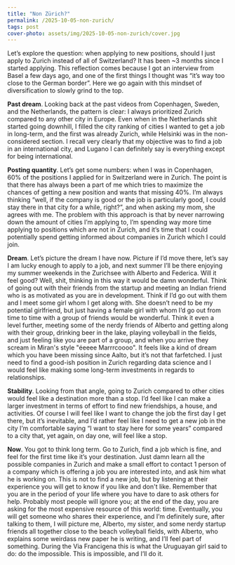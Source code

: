 ```yaml
---
title: "Non Zürich?"
permalink: /2025-10-05-non-zurich/
tags: post
cover-photo: assets/img/2025-10-05-non-zurich/cover.jpg
---
```


Let’s explore the question: when applying to new positions, should I just apply to Zurich instead of all of Switzerland? It has been ~3 months since I started applying. This reflection comes because I got an interview from Basel a few days ago, and one of the first things I thought was “it’s way too close to the German border”. Here we go again with this mindset of diversification to slowly grind to the top.

**Past dream**. Looking back at the past videos from Copenhagen, Sweden, and the Netherlands, the pattern is clear: I always prioritized Zurich compared to any other city in Europe. Even when in the Netherlands shit started going downhill, I filled the city ranking of cities I wanted to get a job in long-term, and the first was already Zurich, while Helsinki was in the non-considered section. I recall very clearly that my objective was to find a job in an international city, and Lugano I can definitely say is everything except for being international.

**Posting quantity**. Let’s get some numbers: when I was in Copenhagen, 60% of the positions I applied for in Switzerland were in Zurich. The point is that there has always been a part of me which tries to maximize the chances of getting a new position and wants that missing 40%. I’m always thinking “well, if the company is good or the job is particularly good, I could stay there in that city for a while, right?”, and when asking my mom, she agrees with me. The problem with this approach is that by never narrowing down the amount of cities I’m applying to, I’m spending way more time applying to positions which are not in Zurich, and it’s time that I could potentially spend getting informed about companies in Zurich which I could join.

**Dream**. Let’s picture the dream I have now. Picture if I’d move there, let’s say I am lucky enough to apply to a job, and next summer I’ll be there enjoying my summer weekends in the Zurichsee with Alberto and Federica. Will it feel good? Well, shit, thinking in this way it would be damn wonderful. Think of going out with their friends from the startup and meeting an Indian friend who is as motivated as you are in development. Think if I’d go out with them and I meet some girl whom I get along with. She doesn’t need to be my potential girlfriend, but just having a female girl with whom I’d go out from time to time with a group of friends would be wonderful. Think it even a level further, meeting some of the nerdy friends of Alberto and getting along with their group, drinking beer in the lake, playing volleyball in the fields, and just feeling like you are part of a group, and when you arrive they scream in Miran's style "éeeee Marrrcoooo". It feels like a kind of dream which you have been missing since Aalto, but it’s not that farfetched. I just need to find a good-ish position in Zurich regarding data science and I would feel like making some long-term investments in regards to relationships.

**Stability**. Looking from that angle, going to Zurich compared to other cities would feel like a destination more than a stop. I’d feel like I can make a larger investment in terms of effort to find new friendships, a house, and activities. Of course I will feel like I want to change the job the first day I get there, but it’s inevitable, and I’d rather feel like I need to get a new job in the city I’m comfortable saying “I want to stay here for some years” compared to a city that, yet again, on day one, will feel like a stop.

**Now**. You got to think long term. Go to Zurich, find a job which is fine, and feel for the first time like it’s your destination. Just damn learn all the possible companies in Zurich and make a small effort to contact 1 person of a company which is offering a job you are interested into, and ask him what he is working on. This is not to find a new job, but by listening at their experience you will get to know if you like and don't like. Remember that you are in the period of your life where you have to dare to ask others for help. Probably most people will ignore you; at the end of the day, you are asking for the most expensive resource of this world: time. Eventually, you will get someone who shares their experience, and I’m definitely sure, after talking to them, I will picture me, Alberto, my sister, and some nerdy startup friends all together close to the beach volleyball fields, with Alberto, who explains some weirdass new paper he is writing, and I’ll feel part of something. During the Via Francigena this is what the Uruguayan girl said to do: do the impossible. This is impossible, and I’ll do it.

<!-- 
## Other considerations

**Campus life**. In Aalto, everything was offered to me: amazing colleages, the guild, CLC, and the whole warm and welcoming environment. But that was campus life: a community designated and structured to feel welcoming. The univeristy was subsidized to provide this environment, new structures, free sports, etc. And it intuitively makes sense, at the univeristy young adults stay to at most five years and everyone is new. Every other large city like Lugano is built to function at scale, and if you want to build connections you have to earn them. You must go out to find a new sport, new firnds, and a new group for whatever you are interested into. You may think "well, the only difference is that it's not subsidized, but I can just pay", but that's not true. The city is already funn of people who are strictly interconnected and have enough people around them. You should seriously stop hoping to find another place like Aalto where everything was given to you, you were living campus life there.

**Language**: I don’t want to learn german and neither french. One thing I definitely know is that I don’t like to listen to french people speaking, while for german sometimes you think “yeah I could take back german”,  but I also know it’s fucking harsh and unpleasant to listen to, but I’d probably get used to it like you did with Danish, which is also damn harsh, and you seemingly didn’t get bothered by.

**Salary**. It would be very similar compared to other swiss cities in the german part, it’s not a real reason.
-->

